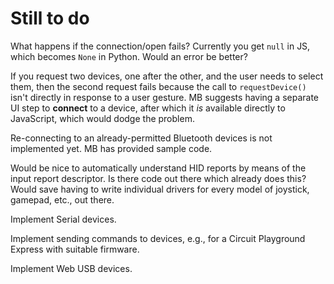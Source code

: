 # Still to do

What happens if the connection/open fails?  Currently you get `null`
in JS, which becomes `None` in Python.  Would an error be better?

If you request two devices, one after the other, and the user needs to
select them, then the second request fails because the call to
`requestDevice()` isn't directly in response to a user gesture.  MB
suggests having a separate UI step to **connect** to a device, after
which it *is* available directly to JavaScript, which would dodge the
problem.

Re-connecting to an already-permitted Bluetooth devices is not
implemented yet.  MB has provided sample code.

Would be nice to automatically understand HID reports by means of the
input report descriptor.  Is there code out there which already does
this?  Would save having to write individual drivers for every model
of joystick, gamepad, etc., out there.

Implement Serial devices.

Implement sending commands to devices, e.g., for a Circuit Playground
Express with suitable firmware.

Implement Web USB devices.
